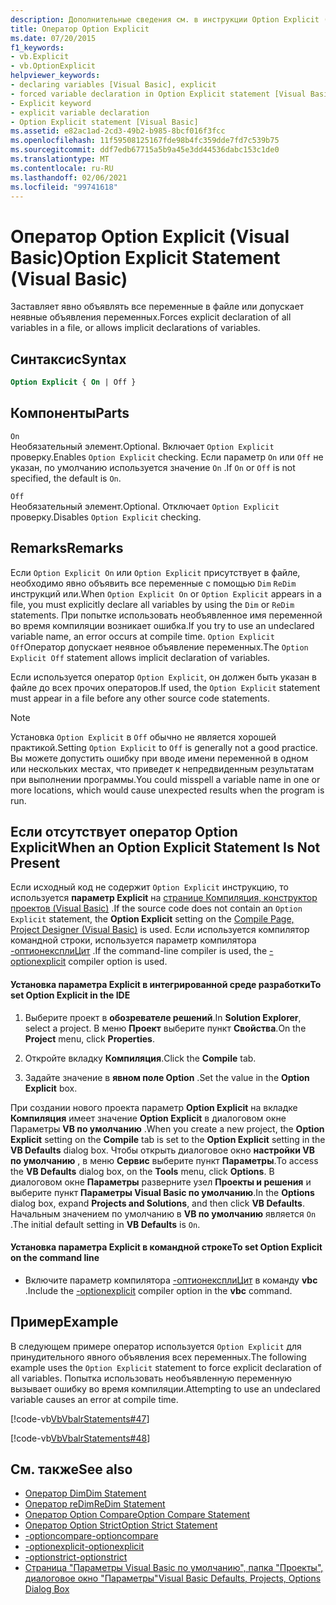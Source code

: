 ```yaml
---
description: Дополнительные сведения см. в инструкции Option Explicit (Visual Basic)
title: Оператор Option Explicit
ms.date: 07/20/2015
f1_keywords:
- vb.Explicit
- vb.OptionExplicit
helpviewer_keywords:
- declaring variables [Visual Basic], explicit
- forced variable declaration in Option Explicit statement [Visual Basic]
- Explicit keyword
- explicit variable declaration
- Option Explicit statement [Visual Basic]
ms.assetid: e82ac1ad-2cd3-49b2-b985-8bcf016f3fcc
ms.openlocfilehash: 11f59508125167fde98b4fc359dde7fd7c539b75
ms.sourcegitcommit: ddf7edb67715a5b9a45e3dd44536dabc153c1de0
ms.translationtype: MT
ms.contentlocale: ru-RU
ms.lasthandoff: 02/06/2021
ms.locfileid: "99741618"
---
```

# <a name="option-explicit-statement-visual-basic"></a><span data-ttu-id="45a2d-103">Оператор Option Explicit (Visual Basic)</span><span class="sxs-lookup"><span data-stu-id="45a2d-103">Option Explicit Statement (Visual Basic)</span></span>

<span data-ttu-id="45a2d-104">Заставляет явно объявлять все переменные в файле или допускает неявные объявления переменных.</span><span class="sxs-lookup"><span data-stu-id="45a2d-104">Forces explicit declaration of all variables in a file, or allows implicit declarations of variables.</span></span>  
  
## <a name="syntax"></a><span data-ttu-id="45a2d-105">Синтаксис</span><span class="sxs-lookup"><span data-stu-id="45a2d-105">Syntax</span></span>  
  
```vb  
Option Explicit { On | Off }  
```  
  
## <a name="parts"></a><span data-ttu-id="45a2d-106">Компоненты</span><span class="sxs-lookup"><span data-stu-id="45a2d-106">Parts</span></span>  

 `On`  
 <span data-ttu-id="45a2d-107">Необязательный элемент.</span><span class="sxs-lookup"><span data-stu-id="45a2d-107">Optional.</span></span> <span data-ttu-id="45a2d-108">Включает `Option Explicit` проверку.</span><span class="sxs-lookup"><span data-stu-id="45a2d-108">Enables `Option Explicit` checking.</span></span> <span data-ttu-id="45a2d-109">Если параметр `On` или `Off` не указан, по умолчанию используется значение `On` .</span><span class="sxs-lookup"><span data-stu-id="45a2d-109">If `On` or `Off` is not specified, the default is `On`.</span></span>  
  
 `Off`  
 <span data-ttu-id="45a2d-110">Необязательный элемент.</span><span class="sxs-lookup"><span data-stu-id="45a2d-110">Optional.</span></span> <span data-ttu-id="45a2d-111">Отключает `Option Explicit` проверку.</span><span class="sxs-lookup"><span data-stu-id="45a2d-111">Disables `Option Explicit` checking.</span></span>  
  
## <a name="remarks"></a><span data-ttu-id="45a2d-112">Remarks</span><span class="sxs-lookup"><span data-stu-id="45a2d-112">Remarks</span></span>  

 <span data-ttu-id="45a2d-113">Если `Option Explicit On` или `Option Explicit` присутствует в файле, необходимо явно объявить все переменные с помощью `Dim` `ReDim` инструкций или.</span><span class="sxs-lookup"><span data-stu-id="45a2d-113">When `Option Explicit On` or `Option Explicit` appears in a file, you must explicitly declare all variables by using the `Dim` or `ReDim` statements.</span></span> <span data-ttu-id="45a2d-114">При попытке использовать необъявленное имя переменной во время компиляции возникает ошибка.</span><span class="sxs-lookup"><span data-stu-id="45a2d-114">If you try to use an undeclared variable name, an error occurs at compile time.</span></span> <span data-ttu-id="45a2d-115">`Option Explicit Off`Оператор допускает неявное объявление переменных.</span><span class="sxs-lookup"><span data-stu-id="45a2d-115">The `Option Explicit Off` statement allows implicit declaration of variables.</span></span>  
  
 <span data-ttu-id="45a2d-116">Если используется оператор `Option Explicit`, он должен быть указан в файле до всех прочих операторов.</span><span class="sxs-lookup"><span data-stu-id="45a2d-116">If used, the `Option Explicit` statement must appear in a file before any other source code statements.</span></span>  
  
> [!NOTE]
> <span data-ttu-id="45a2d-117">Установка `Option Explicit` в `Off` обычно не является хорошей практикой.</span><span class="sxs-lookup"><span data-stu-id="45a2d-117">Setting `Option Explicit` to `Off` is generally not a good practice.</span></span> <span data-ttu-id="45a2d-118">Вы можете допустить ошибку при вводе имени переменной в одном или нескольких местах, что приведет к непредвиденным результатам при выполнении программы.</span><span class="sxs-lookup"><span data-stu-id="45a2d-118">You could misspell a variable name in one or more locations, which would cause unexpected results when the program is run.</span></span>  
  
## <a name="when-an-option-explicit-statement-is-not-present"></a><span data-ttu-id="45a2d-119">Если отсутствует оператор Option Explicit</span><span class="sxs-lookup"><span data-stu-id="45a2d-119">When an Option Explicit Statement Is Not Present</span></span>  

 <span data-ttu-id="45a2d-120">Если исходный код не содержит `Option Explicit` инструкцию, то используется **параметр Explicit** на [странице Компиляция, конструктор проектов (Visual Basic)](/visualstudio/ide/reference/compile-page-project-designer-visual-basic) .</span><span class="sxs-lookup"><span data-stu-id="45a2d-120">If the source code does not contain an `Option Explicit` statement, the **Option Explicit** setting on the [Compile Page, Project Designer (Visual Basic)](/visualstudio/ide/reference/compile-page-project-designer-visual-basic) is used.</span></span> <span data-ttu-id="45a2d-121">Если используется компилятор командной строки, используется параметр компилятора [-оптионексплиЦит](../../reference/command-line-compiler/optionexplicit.md) .</span><span class="sxs-lookup"><span data-stu-id="45a2d-121">If the command-line compiler is used, the [-optionexplicit](../../reference/command-line-compiler/optionexplicit.md) compiler option is used.</span></span>  
  
#### <a name="to-set-option-explicit-in-the-ide"></a><span data-ttu-id="45a2d-122">Установка параметра Explicit в интегрированной среде разработки</span><span class="sxs-lookup"><span data-stu-id="45a2d-122">To set Option Explicit in the IDE</span></span>  
  
1. <span data-ttu-id="45a2d-123">Выберите проект в **обозревателе решений**.</span><span class="sxs-lookup"><span data-stu-id="45a2d-123">In **Solution Explorer**, select a project.</span></span> <span data-ttu-id="45a2d-124">В меню **Проект** выберите пункт **Свойства**.</span><span class="sxs-lookup"><span data-stu-id="45a2d-124">On the **Project** menu, click **Properties**.</span></span>  
  
2. <span data-ttu-id="45a2d-125">Откройте вкладку **Компиляция**.</span><span class="sxs-lookup"><span data-stu-id="45a2d-125">Click the **Compile** tab.</span></span>  
  
3. <span data-ttu-id="45a2d-126">Задайте значение в **явном поле Option** .</span><span class="sxs-lookup"><span data-stu-id="45a2d-126">Set the value in the **Option Explicit** box.</span></span>  
  
 <span data-ttu-id="45a2d-127">При создании нового проекта параметр **Option Explicit** на вкладке **Компиляция** имеет значение **Option Explicit** в диалоговом окне Параметры **VB по умолчанию** .</span><span class="sxs-lookup"><span data-stu-id="45a2d-127">When you create a new project, the **Option Explicit** setting on the **Compile** tab is set to the **Option Explicit** setting in the **VB Defaults** dialog box.</span></span> <span data-ttu-id="45a2d-128">Чтобы открыть диалоговое окно **настройки VB по умолчанию** , в меню **Сервис** выберите пункт **Параметры**.</span><span class="sxs-lookup"><span data-stu-id="45a2d-128">To access the **VB Defaults** dialog box, on the **Tools** menu, click **Options**.</span></span> <span data-ttu-id="45a2d-129">В диалоговом окне **Параметры** разверните узел **Проекты и решения** и выберите пункт **Параметры Visual Basic по умолчанию**.</span><span class="sxs-lookup"><span data-stu-id="45a2d-129">In the **Options** dialog box, expand **Projects and Solutions**, and then click **VB Defaults**.</span></span> <span data-ttu-id="45a2d-130">Начальным значением по умолчанию в **VB по умолчанию** является `On` .</span><span class="sxs-lookup"><span data-stu-id="45a2d-130">The initial default setting in **VB Defaults** is `On`.</span></span>  
  
#### <a name="to-set-option-explicit-on-the-command-line"></a><span data-ttu-id="45a2d-131">Установка параметра Explicit в командной строке</span><span class="sxs-lookup"><span data-stu-id="45a2d-131">To set Option Explicit on the command line</span></span>  
  
- <span data-ttu-id="45a2d-132">Включите параметр компилятора [-оптионексплиЦит](../../reference/command-line-compiler/optionexplicit.md) в команду **vbc** .</span><span class="sxs-lookup"><span data-stu-id="45a2d-132">Include the [-optionexplicit](../../reference/command-line-compiler/optionexplicit.md) compiler option in the **vbc** command.</span></span>  
  
## <a name="example"></a><span data-ttu-id="45a2d-133">Пример</span><span class="sxs-lookup"><span data-stu-id="45a2d-133">Example</span></span>  

 <span data-ttu-id="45a2d-134">В следующем примере оператор используется `Option Explicit` для принудительного явного объявления всех переменных.</span><span class="sxs-lookup"><span data-stu-id="45a2d-134">The following example uses the `Option Explicit` statement to force explicit declaration of all variables.</span></span> <span data-ttu-id="45a2d-135">Попытка использовать необъявленную переменную вызывает ошибку во время компиляции.</span><span class="sxs-lookup"><span data-stu-id="45a2d-135">Attempting to use an undeclared variable causes an error at compile time.</span></span>  
  
 [!code-vb[VbVbalrStatements#47](~/samples/snippets/visualbasic/VS_Snippets_VBCSharp/VbVbalrStatements/VB/Class1.vb#47)]  
  
 [!code-vb[VbVbalrStatements#48](~/samples/snippets/visualbasic/VS_Snippets_VBCSharp/VbVbalrStatements/VB/Class2.vb#48)]  
  
## <a name="see-also"></a><span data-ttu-id="45a2d-136">См. также</span><span class="sxs-lookup"><span data-stu-id="45a2d-136">See also</span></span>

- [<span data-ttu-id="45a2d-137">Оператор Dim</span><span class="sxs-lookup"><span data-stu-id="45a2d-137">Dim Statement</span></span>](dim-statement.md)
- [<span data-ttu-id="45a2d-138">Оператор reDim</span><span class="sxs-lookup"><span data-stu-id="45a2d-138">ReDim Statement</span></span>](redim-statement.md)
- [<span data-ttu-id="45a2d-139">Оператор Option Compare</span><span class="sxs-lookup"><span data-stu-id="45a2d-139">Option Compare Statement</span></span>](option-compare-statement.md)
- [<span data-ttu-id="45a2d-140">Оператор Option Strict</span><span class="sxs-lookup"><span data-stu-id="45a2d-140">Option Strict Statement</span></span>](option-strict-statement.md)
- [<span data-ttu-id="45a2d-141">-optioncompare</span><span class="sxs-lookup"><span data-stu-id="45a2d-141">-optioncompare</span></span>](../../reference/command-line-compiler/optioncompare.md)
- [<span data-ttu-id="45a2d-142">-optionexplicit</span><span class="sxs-lookup"><span data-stu-id="45a2d-142">-optionexplicit</span></span>](../../reference/command-line-compiler/optionexplicit.md)
- [<span data-ttu-id="45a2d-143">-optionstrict</span><span class="sxs-lookup"><span data-stu-id="45a2d-143">-optionstrict</span></span>](../../reference/command-line-compiler/optionstrict.md)
- [<span data-ttu-id="45a2d-144">Страница "Параметры Visual Basic по умолчанию", папка "Проекты", диалоговое окно "Параметры"</span><span class="sxs-lookup"><span data-stu-id="45a2d-144">Visual Basic Defaults, Projects, Options Dialog Box</span></span>](/visualstudio/ide/reference/visual-basic-defaults-projects-options-dialog-box)
